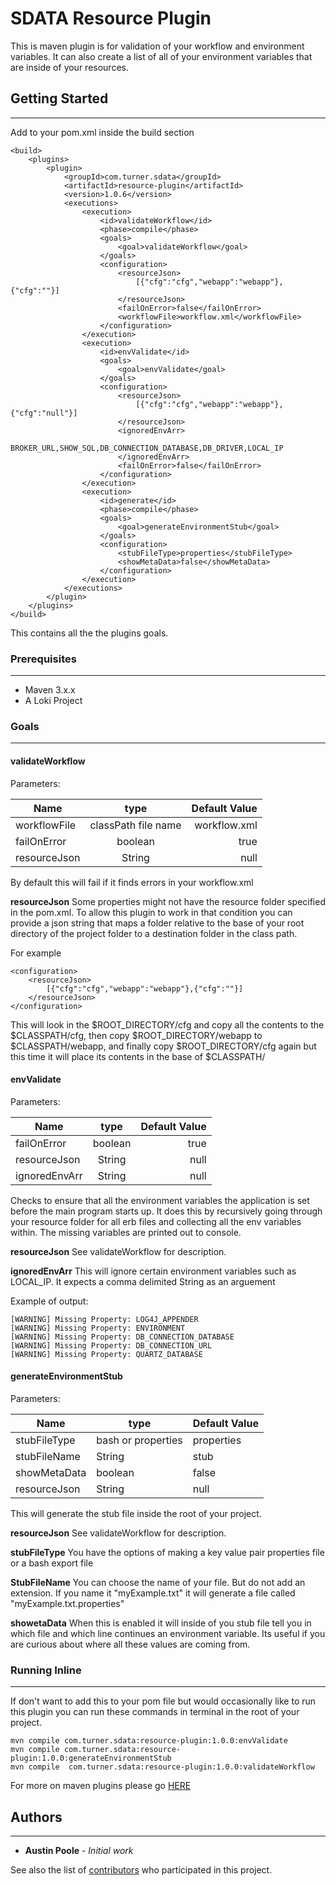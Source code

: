 # SDATA Resource Plugin

This is maven plugin is for validation of your workflow and environment variables. It can also create a list of all of your environment variables that are inside of your resources.

## Getting Started
---
Add to your pom.xml inside the build section
```
<build>
    <plugins>
        <plugin>
        	<groupId>com.turner.sdata</groupId>
        	<artifactId>resource-plugin</artifactId>
        	<version>1.0.6</version>
        	<executions>
        		<execution>
        			<id>validateWorkflow</id>
        			<phase>compile</phase>
        			<goals>
        				<goal>validateWorkflow</goal>
        			</goals>
        			<configuration>
        			    <resourceJson>
		                    [{"cfg":"cfg","webapp":"webapp"},{"cfg":""}]
	                    </resourceJson>
        				<failOnError>false</failOnError>
        				<workflowFile>workflow.xml</workflowFile>
        			</configuration>
        		</execution>
        		<execution>
        			<id>envValidate</id>
        			<goals>
        			    <goal>envValidate</goal>
        			</goals>
        			<configuration>
        			    <resourceJson>
		                    [{"cfg":"cfg","webapp":"webapp"},{"cfg":"null"}]
	                    </resourceJson>
	                    <ignoredEnvArr>
							BROKER_URL,SHOW_SQL,DB_CONNECTION_DATABASE,DB_DRIVER,LOCAL_IP
						</ignoredEnvArr>
        				<failOnError>false</failOnError>
        			</configuration>
        		</execution>
        		<execution>
        			<id>generate</id>
        			<phase>compile</phase>
        			<goals>
        				<goal>generateEnvironmentStub</goal>
        			</goals>
        			<configuration>
        				<stubFileType>properties</stubFileType>
        				<showMetaData>false</showMetaData>
        			</configuration>
        		</execution>
        	</executions>
        </plugin>
    </plugins>
</build>
```
This contains all the the plugins goals.  
### Prerequisites
---
* Maven 3.x.x
* A Loki Project

### Goals
---
#### validateWorkflow
Parameters:

| Name        | type  | Default Value  |
| ------------- |:-------------:| -----:|
| workflowFile      | classPath file name | workflow.xml |
| failOnError      | boolean      |   true |
| resourceJson     | String | null |

By default this will fail if it finds errors in your workflow.xml

**resourceJson**
Some properties might not have the resource folder specified in the pom.xml. To allow this plugin to work in that condition you can provide a json string that maps a folder relative to the base of your root directory of the project folder to a destination folder in the class path. 

For example
```
<configuration>
	<resourceJson>
		[{"cfg":"cfg","webapp":"webapp"},{"cfg":""}]
	</resourceJson>
</configuration>
```
This will look in the $ROOT_DIRECTORY/cfg and copy all the contents to the $CLASSPATH/cfg, then copy $ROOT_DIRECTORY/webapp to $CLASSPATH/webapp, and finally copy $ROOT_DIRECTORY/cfg again but this time it will place its contents in the base of $CLASSPATH/

#### envValidate
Parameters:

| Name        | type  | Default Value  |
| ------------- |:-------------:| -----:|
| failOnError| boolean|true |
| resourceJson     | String | null |
| ignoredEnvArr | String | null |

Checks to ensure that all the environment variables the application is set before the main program starts up. It does this by recursively going through your resource folder for all erb files and collecting all the env variables within. The missing variables are printed out to console.

**resourceJson**
See validateWorkflow for description.

**ignoredEnvArr**
This will ignore certain environment variables such as LOCAL_IP. 
It expects a comma delimited String as an arguement

Example of output:
```
[WARNING] Missing Property: LOG4J_APPENDER
[WARNING] Missing Property: ENVIRONMENT
[WARNING] Missing Property: DB_CONNECTION_DATABASE
[WARNING] Missing Property: DB_CONNECTION_URL
[WARNING] Missing Property: QUARTZ_DATABASE
```

#### generateEnvironmentStub
Parameters:

| Name | type | Default Value  
--- |--- | ---
 stubFileType      | bash  or properties | properties 
 stubFileName      | String      |   stub 
 showMetaData      | boolean      |   false 
| resourceJson     | String | null |
This will generate the stub file inside the root of your project.

**resourceJson**
See validateWorkflow for description.

**stubFileType**
You have the options of making a key value pair properties file or a bash export file

**StubFileName**
You can choose the name of your file. But do not add an extension. If you name it "myExample.txt" it will generate a file called "myExample.txt.properties"

**showetaData**
When this is enabled it will inside of you stub file tell you in which file and which line continues an environment variable. Its useful if you are curious about where all these values are coming from.


### Running Inline
---
If don't want to add this to your pom file but would occasionally like to run this plugin you can run these commands in terminal in the root of your project.
```
mvn compile com.turner.sdata:resource-plugin:1.0.0:envValidate
mvn compile com.turner.sdata:resource-plugin:1.0.0:generateEnvironmentStub
mvn compile  com.turner.sdata:resource-plugin:1.0.0:validateWorkflow
```
For more on maven plugins please go [HERE](https://maven.apache.org/guides/mini/guide-configuring-plugins.html)


## Authors
---
* **Austin Poole** - *Initial work* 

See also the list of [contributors](https://github.com/apoole-turner/sdata-resource-plugin/graphs/contributors) who participated in this project.
